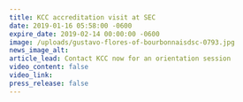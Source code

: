 ```yaml
---
title: KCC accreditation visit at SEC
date: 2019-01-16 05:58:00 -0600
expire_date: 2019-02-14 00:00:00 -0600
image: /uploads/gustavo-flores-of-bourbonnaisdsc-0793.jpg
news_image_alt:
article_lead: Contact KCC now for an orientation session
video_content: false
video_link:
press_release: false
---
```

